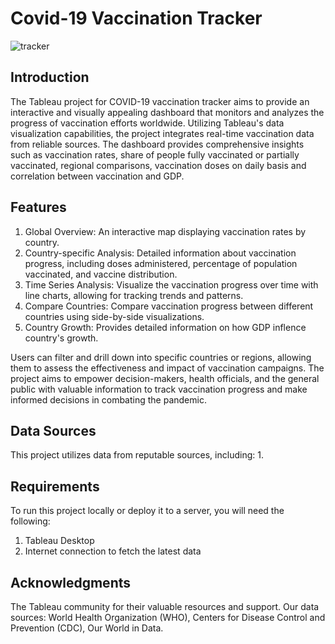 # Covid-19 Vaccination Tracker
![tracker](https://github.com/avinajain03/Covid-Vaccine-Tracker/assets/125721987/1fa81d7a-1fc0-42aa-a8da-9b7ddd85436f)

## Introduction
The Tableau project for COVID-19 vaccination tracker aims to provide an interactive and visually appealing dashboard that monitors and analyzes the progress of vaccination efforts worldwide. Utilizing Tableau's data visualization capabilities, the project integrates real-time vaccination data from reliable sources. The dashboard provides comprehensive insights such as vaccination rates, share of people fully vaccinated or partially vaccinated, regional comparisons, vaccination doses on daily basis and correlation between vaccination and GDP. 

## Features
1. Global Overview: An interactive map displaying vaccination rates by country.
2. Country-specific Analysis: Detailed information about vaccination progress, including doses administered, percentage of population vaccinated, and vaccine distribution.
3. Time Series Analysis: Visualize the vaccination progress over time with line charts, allowing for tracking trends and patterns.
4. Compare Countries: Compare vaccination progress between different countries using side-by-side visualizations.
5. Country Growth: Provides detailed information on how GDP inflence country's growth.

Users can filter and drill down into specific countries or regions, allowing them to assess the effectiveness and impact of vaccination campaigns. The project aims to empower decision-makers, health officials, and the general public with valuable information to track vaccination progress and make informed decisions in combating the pandemic.

## Data Sources
This project utilizes data from reputable sources, including:
1.

## Requirements
To run this project locally or deploy it to a server, you will need the following:

1. Tableau Desktop
2. Internet connection to fetch the latest data


## Acknowledgments
The Tableau community for their valuable resources and support.
Our data sources: World Health Organization (WHO), Centers for Disease Control and Prevention (CDC), Our World in Data.

